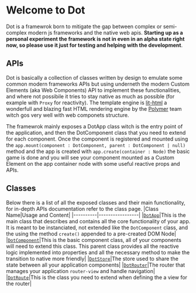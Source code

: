 # Welcome to Dot

Dot is a framewrok born to mitigate the gap between complex or semi-complex modern js frameworks and the native web apis. **Starting up as a personal experiment the framework is not in even in an alpha state right now, so please use it just for testing and helping with the development**.

## APIs
Dot is basically a collection of classes written by design to emulate some common modern frameworks APIs but using underneth the modern Custom Elements (aka Web Components) API to implement these functionalities, and where not possibile it tries to stay native as much as possible (for example with `Proxy` for reactivity). The template engine is [lit-html](https://lit-html.polymer-project.org/) a wonderfull and blazing fast HTML rendering engine by the [Polymer](https://www.polymer-project.org/) team witch gos very well with web componets structure.

The framewrok mainly exposes a DotApp class witch is the entry point of the application, and then the DotComponent class that you need to extend for each component. Once the component is registered and mounted using the `app.mount(component : DotComponent, parent : DotComponent | null)` method and the app is created with `app.create(container : Node)` the basic game is done and you will see your component mounted as a Custom Element on the app container node with some useful reactive props and APIs.

## Classes
Below there is a list of all the exposed classes and their main functionality, for in-depth APIs documentation refer to the class page.
|Class Name|Usage and Content|
|----------|-----------------|
|[`DotApp`](/dot/classes/DotApp)|This is the main class that describes and contains all the core functionality of your app. It is meant to be instanciated, not extended like the `DotComponent` class, and the using the method `create()` appended to a pre-created DOM Node|
|[`DotComponent`](/dot/classes/DotComponent)|This is the basic component class, all of your components will need to extend this class. This parent class provides all the reactive logic implemented into properties and all the necessary method to make the transition to native more friendly|
|[`DotStore`](/dot/classes/DotStore)|The store used to share the state between all your application components|
|[`DotRouter`](/dot/classes/DotRouter)|The router that manages your application `router-view` and handle navigation|
|[`DotRoute`](/dot/classes/DotRoute)|This is the class you need to extend when defining the a view for the router|

